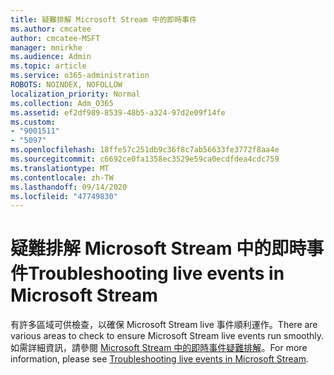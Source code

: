 ```yaml
---
title: 疑難排解 Microsoft Stream 中的即時事件
ms.author: cmcatee
author: cmcatee-MSFT
manager: mnirkhe
ms.audience: Admin
ms.topic: article
ms.service: o365-administration
ROBOTS: NOINDEX, NOFOLLOW
localization_priority: Normal
ms.collection: Adm_O365
ms.assetid: ef2df989-8539-48b5-a324-97d2e09f14fe
ms.custom:
- "9001511"
- "5097"
ms.openlocfilehash: 18ffe57c251db9c36f8c7ab56633fe3772f8aa4e
ms.sourcegitcommit: c6692ce0fa1358ec3529e59ca0ecdfdea4cdc759
ms.translationtype: MT
ms.contentlocale: zh-TW
ms.lasthandoff: 09/14/2020
ms.locfileid: "47749830"
---
```

# <a name="troubleshooting-live-events-in-microsoft-stream"></a><span data-ttu-id="27ada-102">疑難排解 Microsoft Stream 中的即時事件</span><span class="sxs-lookup"><span data-stu-id="27ada-102">Troubleshooting live events in Microsoft Stream</span></span>

<span data-ttu-id="27ada-103">有許多區域可供檢查，以確保 Microsoft Stream live 事件順利運作。</span><span class="sxs-lookup"><span data-stu-id="27ada-103">There are various areas to check to ensure Microsoft Stream live events run smoothly.</span></span> <span data-ttu-id="27ada-104">如需詳細資訊，請參閱 [Microsoft Stream 中的即時事件疑難排解](https://docs.microsoft.com/stream/live-event-troubleshooting)。</span><span class="sxs-lookup"><span data-stu-id="27ada-104">For more information, please see [Troubleshooting live events in Microsoft Stream](https://docs.microsoft.com/stream/live-event-troubleshooting).</span></span>
